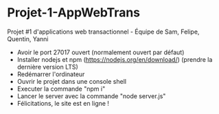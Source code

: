 # Projet-1-AppWebTrans
Projet #1 d'applications web transactionnel - Équipe de Sam, Felipe, Quentin, Yanni

- Avoir le port 27017 ouvert (normalement ouvert par défaut)
- Installer nodejs et npm (https://nodejs.org/en/download/) (prendre la dernière version LTS)
- Redémarrer l'ordinateur
- Ouvrir le projet dans une console shell
- Executer la commande "npm i"
- Lancer le server avec la commande "node server.js"
- Félicitations, le site est en ligne !
